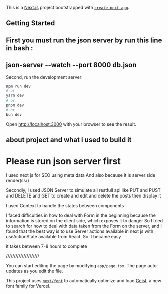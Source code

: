 This is a [Next.js](https://nextjs.org) project bootstrapped with [`create-next-app`](https://nextjs.org/docs/app/api-reference/cli/create-next-app).

## Getting Started

## First you must run the json server by run this line in bash :
## json-server --watch --port 8000 db.json

Second, run the development server:

```bash
npm run dev
# or
yarn dev
# or
pnpm dev
# or
bun dev
```

Open [http://localhost:3000](http://localhost:3000) with your browser to see the result.

## about project and what i used to build it
# Please run json server first

I used next js for SEO using meta data 
And also because it is server side render(ssr) 

Secondly, I used JSON Server to simulate all restfull api like PUT and PUST and DELETE and GET to create and edit and delete the posts then display it

I used Context to handle the states between components

I faced difficulties in how to deal with Form in the beginning because the information is stored on the client side, which exposes it to danger
So I tried to search for how to deal with data taken from the Form on the server, and I found that the best way is to use Server actions available in next js with useActionState available from React.
So it became easy

it takes between 7-8 hours to complete

/////////////////////


You can start editing the page by modifying `app/page.tsx`. The page auto-updates as you edit the file.

This project uses [`next/font`](https://nextjs.org/docs/app/building-your-application/optimizing/fonts) to automatically optimize and load [Geist](https://vercel.com/font), a new font family for Vercel.
